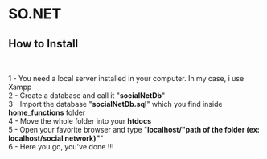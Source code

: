# SO.NET
<h2>How to Install</h2><br>


<p>
  1 - You need a local server installed in your computer. In my case, i use Xampp <br>
  2 - Create a database and call it "<strong>socialNetDb</strong>" <br>
  3 - Import the database "<strong>socialNetDb.sql</strong>" which you find inside <strong>home_functions</strong> folder <br>
  4 - Move the whole folder into your <strong>htdocs</strong> <br>
  5 - Open your favorite browser and type "<strong>localhost/"path of the folder (ex: localhost/social network)"</strong>"<br>
  6 - Here you go, you've done !!!
</p>





